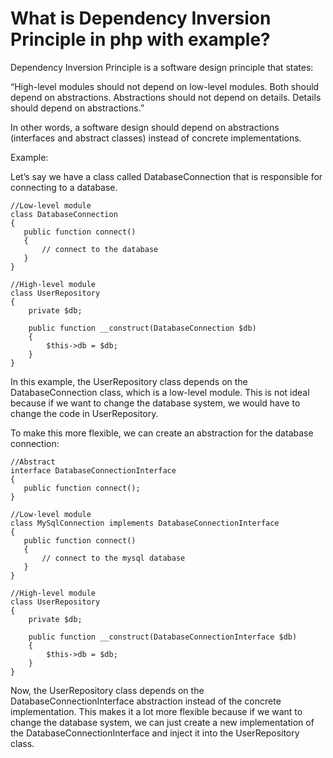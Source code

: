 # What is Dependency Inversion Principle in php with example?
Dependency Inversion Principle is a software design principle that states:

“High-level modules should not depend on low-level modules. Both should depend on abstractions. Abstractions should not depend on details. Details should depend on abstractions.”

In other words, a software design should depend on abstractions (interfaces and abstract classes) instead of concrete implementations. 

Example:

Let’s say we have a class called DatabaseConnection that is responsible for connecting to a database.
```
//Low-level module
class DatabaseConnection
{
   public function connect()
   {
       // connect to the database
   }
}

//High-level module
class UserRepository 
{
    private $db;

    public function __construct(DatabaseConnection $db)
    {
        $this->db = $db;
    }
}
```
In this example, the UserRepository class depends on the DatabaseConnection class, which is a low-level module. This is not ideal because if we want to change the database system, we would have to change the code in UserRepository.

To make this more flexible, we can create an abstraction for the database connection:
```
//Abstract
interface DatabaseConnectionInterface
{
   public function connect();
}

//Low-level module
class MySqlConnection implements DatabaseConnectionInterface
{
   public function connect()
   {
       // connect to the mysql database
   }
}

//High-level module
class UserRepository 
{
    private $db;

    public function __construct(DatabaseConnectionInterface $db)
    {
        $this->db = $db;
    }
}
```
Now, the UserRepository class depends on the DatabaseConnectionInterface abstraction instead of the concrete implementation. This makes it a lot more flexible because if we want to change the database system, we can just create a new implementation of the DatabaseConnectionInterface and inject it into the UserRepository class.
